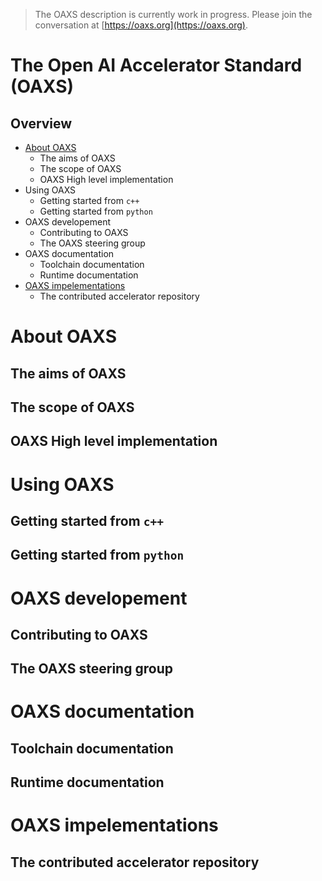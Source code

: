 > The OAXS description is currently work in progress. Please join the conversation at [https://oaxs.org](https://oaxs.org).


# The Open AI Accelerator Standard (OAXS)

## Overview

* [About OAXS](#About-OAXS)
	* The aims of OAXS
	* The scope of OAXS
	* OAXS High level implementation
* Using OAXS
	* Getting started from `c++`
	* Getting started from `python`
* OAXS developement
	* Contributing to OAXS
	* The OAXS steering group
* OAXS documentation
	* Toolchain documentation
	* Runtime documentation
* [OAXS impelementations](#OAXS-impelementations)
	* The contributed accelerator repository   

	
	
# About OAXS
## The aims of OAXS
## The scope of OAXS
## OAXS High level implementation
# Using OAXS
## Getting started from `c++`
## Getting started from `python`
# OAXS developement
## Contributing to OAXS
## The OAXS steering group
# OAXS documentation
## Toolchain documentation
## Runtime documentation
# OAXS impelementations
## The contributed accelerator repository   